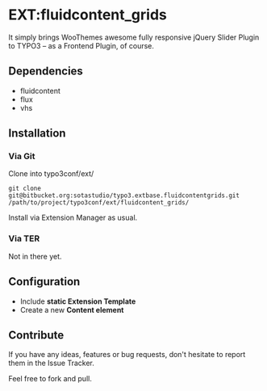 # EXT:fluidcontent_grids

It simply brings WooThemes awesome fully responsive jQuery Slider Plugin to TYPO3 – as a Frontend Plugin, of course.


## Dependencies

* fluidcontent
* flux
* vhs


## Installation

### Via Git

Clone into typo3conf/ext/

	git clone git@bitbucket.org:sotastudio/typo3.extbase.fluidcontentgrids.git /path/to/project/typo3conf/ext/fluidcontent_grids/

Install via Extension Manager as usual.

### Via TER

Not in there yet.


## Configuration

* Include **static Extension Template**
* Create a new **Content element**


## Contribute

If you have any ideas, features or bug requests, don't hesitate to report them in the Issue Tracker.

Feel free to fork and pull.

